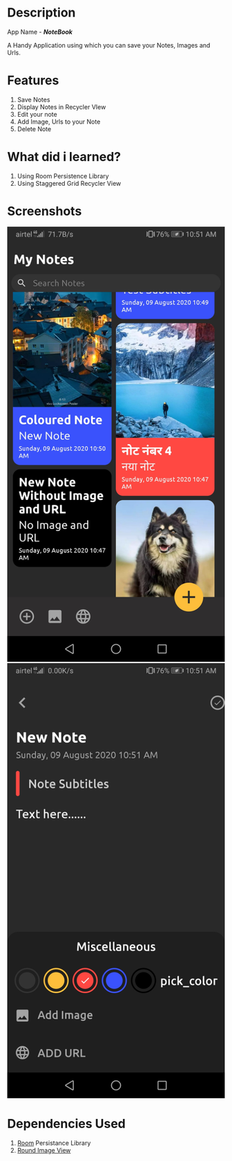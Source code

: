# Description

App Name - **_NoteBook_**

A Handy Application using which you can save 
your Notes, Images and Urls.

# Features

1. Save Notes
2. Display Notes in Recycler VIew
3. Edit your note
4. Add Image, Urls to your Note
5. Delete Note

# What did i learned?

1. Using Room Persistence Library
2. Using Staggered Grid Recycler View

# Screenshots

![](Images/img1.jpg)
![](Images/img2.jpg)

# Dependencies Used

1. [Room](https://developer.android.com/topic/libraries/architecture/room?gclid=Cj0KCQjwvvj5BRDkARIsAGD9vlKZbOcVl9bNRNwu77mokBInoo6D4hNA3yA5YSBOWw4f-P1P_zwvgNoaAszKEALw_wcB&gclsrc=aw.ds) Persistance Library
2. [Round Image View](https://github.com/vinc3m1/RoundedImageView)
